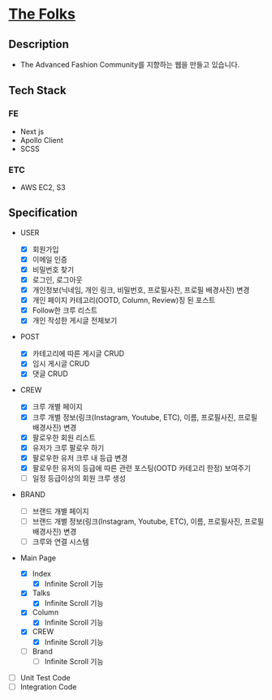 # [The Folks](http://www.the-folks.com/)

## Description

- The Advanced Fashion Community를 지향하는 웹을 만들고 있습니다.

## Tech Stack

### FE

- Next js
- Apollo Client
- SCSS

### ETC

- AWS EC2, S3

## Specification

- USER

  - [x] 회원가입
  - [x] 이메일 인증
  - [x] 비밀번호 찾기
  - [x] 로그인, 로그아웃
  - [x] 개인정보(닉네임, 개인 링크, 비밀번호, 프로필사진, 프로필 배경사진) 변경
  - [x] 개인 페이지 카테고리(OOTD, Column, Review)징 된 포스트
  - [x] Follow한 크루 리스트
  - [x] 개인 작성한 게시글 전체보기

- POST

  - [x] 카테고리에 따른 게시글 CRUD
  - [x] 임시 게시글 CRUD
  - [x] 댓글 CRUD

- CREW

  - [x] 크루 개별 페이지
  - [x] 크루 개별 정보(링크(Instagram, Youtube, ETC), 이름, 프로필사진, 프로필 배경사진) 변경
  - [x] 팔로우한 회원 리스트
  - [x] 유저가 크루 팔로우 하기
  - [x] 팔로우한 유저 크루 내 등급 변경
  - [x] 팔로우한 유저의 등급에 따른 관련 포스팅(OOTD 카테고리 한정) 보여주기
  - [ ] 일정 등급이상의 회원 크루 생성

- BRAND

  - [ ] 브랜드 개별 페이지
  - [ ] 브랜드 개별 정보(링크(Instagram, Youtube, ETC), 이름, 프로필사진, 프로필 배경사진) 변경
  - [ ] 크루와 연결 시스템

- Main Page

  - [x] Index
    - [x] Infinite Scroll 기능
  - [x] Talks
    - [x] Infinite Scroll 기능
  - [x] Column
    - [x] Infinite Scroll 기능
  - [x] CREW
    - [x] Infinite Scroll 기능
  - [ ] Brand
    - [ ] Infinite Scroll 기능

- [ ] Unit Test Code
- [ ] Integration Code
